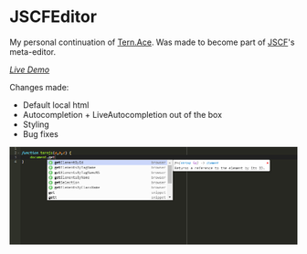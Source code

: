 
JSCFEditor
==

My personal continuation of [Tern.Ace](https://github.com/sevin7676/Ace.Tern).
Was made to become part of [JSCF](https://github.com/g--o/JSCFEditor)'s meta-editor.

*[Live Demo](https://g--o.github.io/JSCFEditor/src/)*

Changes made:
* Default local html
* Autocompletion + LiveAutocompletion out of the box
* Styling
* Bug fixes

![Screenshot](screenshot.PNG "Screenshot")
